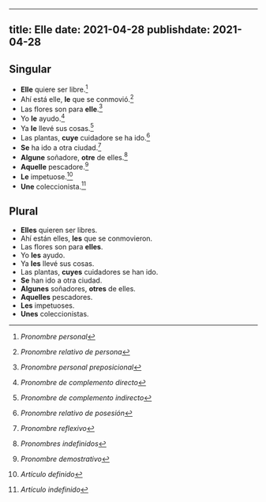 
---
title: Elle
date: 2021-04-28
publishdate: 2021-04-28
---

## Singular

- **Elle** quiere ser libre.[^1]
- Ahí está elle, **le** que se conmovió.[^2]
- Las flores son para **elle**.[^3]
- Yo **le** ayudo.[^4]
- Ya **le** llevé sus cosas.[^5]
- Las plantas, **cuye** cuidadore se ha ido.[^6]
- **Se** ha ido a otra ciudad.[^7]
- **Algune** soñadore, **otre** de elles.[^8]
- **Aquelle** pescadore.[^9]
- **Le** impetuose.[^10]
- **Une** coleccionista.[^11]

## Plural

- **Elles** quieren ser libres.
- Ahí están elles, **les** que se conmovieron.
- Las flores son para **elles**.
- Yo **les** ayudo.
- Ya **les** llevé sus cosas.
- Las plantas, **cuyes** cuidadores se han ido.
- **Se** han ido a otra ciudad.
- **Algunes** soñadores, **otres** de elles.
- **Aquelles** pescadores.
- **Les** impetuoses.
- **Unes** coleccionistas.

[^1]: *Pronombre personal*
[^2]: *Pronombre relativo de persona*
[^3]: *Pronombre personal preposicional*
[^4]: *Pronombre de complemento directo*
[^5]: *Pronombre de complemento indirecto*
[^6]: *Pronombre relativo de posesión*
[^7]: *Pronombre reflexivo*
[^8]: *Pronombres indefinidos*
[^9]: *Pronombre demostrativo*
[^10]: *Artículo definido*
[^11]: *Artículo indefinido*
